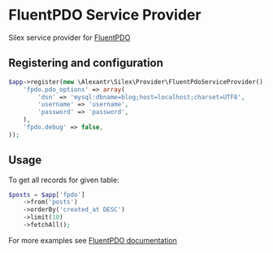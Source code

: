 # FluentPDO Service Provider

Silex service provider for [FluentPDO](http://lichtner.github.io/fluentpdo/)

## Registering and configuration

```php
$app->register(new \Alexantr\Silex\Provider\FluentPdoServiceProvider(), array(
    'fpdo.pdo_options' => array(
        'dsn' => 'mysql:dbname=blog;host=localhost;charset=UTF8',
        'username' => 'username',
        'password' => 'password',
    ),
    'fpdo.debug' => false,
));
```

## Usage

To get all records for given table:

```php
$posts = $app['fpdo']
    ->from('posts')
    ->orderBy('created_at DESC')
    ->limit(10)
    ->fetchAll();
```

For more examples see [FluentPDO documentation](http://lichtner.github.io/fluentpdo/)
